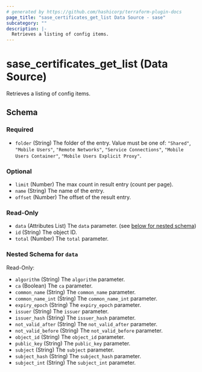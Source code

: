 ```yaml
---
# generated by https://github.com/hashicorp/terraform-plugin-docs
page_title: "sase_certificates_get_list Data Source - sase"
subcategory: ""
description: |-
  Retrieves a listing of config items.
---
```


# sase_certificates_get_list (Data Source)

Retrieves a listing of config items.



<!-- schema generated by tfplugindocs -->
## Schema

### Required

- `folder` (String) The folder of the entry. Value must be one of: `"Shared"`, `"Mobile Users"`, `"Remote Networks"`, `"Service Connections"`, `"Mobile Users Container"`, `"Mobile Users Explicit Proxy"`.

### Optional

- `limit` (Number) The max count in result entry (count per page).
- `name` (String) The name of the entry.
- `offset` (Number) The offset of the result entry.

### Read-Only

- `data` (Attributes List) The `data` parameter. (see [below for nested schema](#nestedatt--data))
- `id` (String) The object ID.
- `total` (Number) The `total` parameter.

<a id="nestedatt--data"></a>
### Nested Schema for `data`

Read-Only:

- `algorithm` (String) The `algorithm` parameter.
- `ca` (Boolean) The `ca` parameter.
- `common_name` (String) The `common_name` parameter.
- `common_name_int` (String) The `common_name_int` parameter.
- `expiry_epoch` (String) The `expiry_epoch` parameter.
- `issuer` (String) The `issuer` parameter.
- `issuer_hash` (String) The `issuer_hash` parameter.
- `not_valid_after` (String) The `not_valid_after` parameter.
- `not_valid_before` (String) The `not_valid_before` parameter.
- `object_id` (String) The `object_id` parameter.
- `public_key` (String) The `public_key` parameter.
- `subject` (String) The `subject` parameter.
- `subject_hash` (String) The `subject_hash` parameter.
- `subject_int` (String) The `subject_int` parameter.


